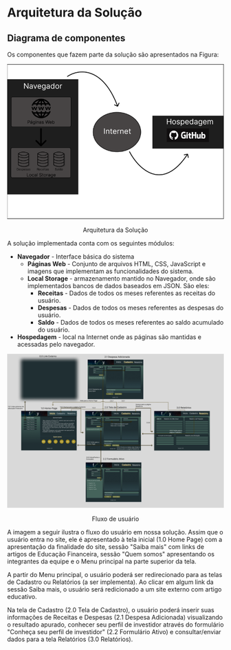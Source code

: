# Arquitetura da Solução

## Diagrama de componentes

Os componentes que fazem parte da solução são apresentados na Figura:

![Diagrama de Componentes](img/Arquitetura.PNG)
<center>Arquitetura da Solução</center>

A solução implementada conta com os seguintes módulos:
- **Navegador** - Interface básica do sistema  
  - **Páginas Web** - Conjunto de arquivos HTML, CSS, JavaScript e imagens que implementam as funcionalidades do sistema.
   - **Local Storage** - armazenamento mantido no Navegador, onde são implementados bancos de dados baseados em JSON. São eles: 
     - **Receitas** - Dados de todos os meses referentes as receitas do usuário. 
     - **Despesas** - Dados de todos os meses referentes as despesas do usuário. 
     - **Saldo** - Dados de todos os meses referentes ao saldo acumulado do usuário.
 - **Hospedagem** - local na Internet onde as páginas são mantidas e acessadas pelo navegador. 


![Fluxo do usuário](img/Arquitetura1.png)
<center>Fluxo de usuário</center>


A imagem a seguir ilustra o fluxo do usuário em nossa solução. Assim
que o usuário entra no site, ele é apresentado à tela inicial
(1.0 Home Page) com a apresentação da finalidade do site, sessão "Saiba mais" com links de artigos de Educação Financeira, sessão "Quem somos" apresentando os integrantes da equipe e o Menu principal na parte superior da tela.

A partir do Menu principal, o usuário poderá ser redirecionado para as telas de Cadastro ou Relatórios (a ser implementa). Ao clicar em algum link da sessão Saiba mais, o usuário será redicionado a um site externo com artigo educativo.

Na tela de Cadastro (2.0 Tela de Cadastro), o usuário poderá inserir suas informações de Receitas e Despesas (2.1 Despesa Adicionada) visualizando o resultado apurado, conhecer seu perfil de investidor através do formulário "Conheça seu perfil de investidor" (2.2 Formulário Ativo) e consultar/enviar dados para a tela Relatórios (3.0 Relatórios).